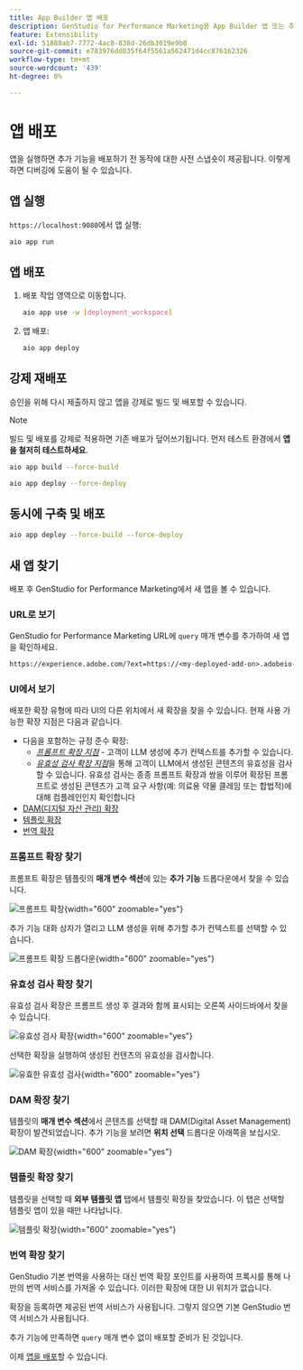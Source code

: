 ```yaml
---
title: App Builder 앱 배포
description: GenStudio for Performance Marketing용 App Builder 앱 또는 추가 기능을 배포합니다.
feature: Extensibility
exl-id: 51888ab7-7772-4ac8-838d-26db3019e9b0
source-git-commit: e783976dd035f64f5561a562471d4cc876162326
workflow-type: tm+mt
source-wordcount: '439'
ht-degree: 0%

---
```


# 앱 배포

앱을 실행하면 추가 기능을 배포하기 전 동작에 대한 사전 스냅숏이 제공됩니다. 이렇게 하면 디버깅에 도움이 될 수 있습니다.

## 앱 실행

`https://localhost:9080`에서 앱 실행:

```bash
aio app run
```

## 앱 배포

1. 배포 작업 영역으로 이동합니다.

   ```bash
   aio app use -w [deployment_workspace]
   ```

2. 앱 배포:

   ```bash
   aio app deploy
   ```

## 강제 재배포

승인을 위해 다시 제출하지 않고 앱을 강제로 빌드 및 배포할 수 있습니다.

>[!NOTE]
>
>빌드 및 배포를 강제로 적용하면 기존 배포가 덮어쓰기됩니다. 먼저 테스트 환경에서 **앱을 철저히 테스트하세요**.

```bash
aio app build --force-build
```

```bash
aio app deploy --force-deploy
```

## 동시에 구축 및 배포

```bash
aio app deploy --force-build --force-deploy
```

## 새 앱 찾기

배포 후 GenStudio for Performance Marketing에서 새 앱을 볼 수 있습니다.

### URL로 보기

GenStudio for Performance Marketing URL에 `query` 매개 변수를 추가하여 새 앱을 확인하세요.

```txt
https://experience.adobe.com/?ext=https://<my-deployed-add-on>.adobeio-static.net/index.html#/@<ims-org>/genstudio/create
```

### UI에서 보기

배포한 확장 유형에 따라 UI의 다른 위치에서 새 확장을 찾을 수 있습니다. 현재 사용 가능한 확장 지점은 다음과 같습니다.

* 다음을 포함하는 규정 준수 확장:
   * [*프롬프트 확장 지점*](#find-prompt-extensions) - 고객이 LLM 생성에 추가 컨텍스트를 추가할 수 있습니다.
   * [*유효성 검사 확장 지점*](#find-validation-extensions)&#x200B;을 통해 고객이 LLM에서 생성된 콘텐츠의 유효성을 검사할 수 있습니다. 유효성 검사는 종종 프롬프트 확장과 쌍을 이루어 확장된 프롬프트로 생성된 콘텐츠가 고객 요구 사항(예: 의료용 약물 클레임 또는 합법적)에 대해 컴플레인인지 확인합니다
* [DAM(디지털 자산 관리) 확장](#find-dam-extensions)
* [템플릿 확장](#find-template-extensions)
* [번역 확장](#find-translation-extensions)

### 프롬프트 확장 찾기

프롬프트 확장은 템플릿의 **매개 변수 섹션**&#x200B;에 있는 **추가 기능** 드롭다운에서 찾을 수 있습니다.

![프롬프트 확장](./select-prompt-ext.png){width="600" zoomable="yes"}

추가 기능 대화 상자가 열리고 LLM 생성을 위해 추가할 추가 컨텍스트를 선택할 수 있습니다.

![프롬프트 확장 드롭다운](./select-prompt-dropdown.png){width="600" zoomable="yes"}

### 유효성 검사 확장 찾기

유효성 검사 확장은 프롬프트 생성 후 결과와 함께 표시되는 오른쪽 사이드바에서 찾을 수 있습니다.

![유효성 검사 확장](./validation-ext.png){width="600" zoomable="yes"}

선택한 확장을 실행하여 생성된 컨텐츠의 유효성을 검사합니다.

![유효한 유효성 검사](./validation-valid.png){width="600" zoomable="yes"}

### DAM 확장 찾기

템플릿의 **매개 변수 섹션**&#x200B;에서 콘텐츠를 선택할 때 DAM(Digital Asset Management) 확장이 발견되었습니다. 추가 기능을 보려면 **위치 선택** 드롭다운 아래쪽을 보십시오.

![DAM 확장](./dam-ext.png){width="600" zoomable="yes"}

### 템플릿 확장 찾기

템플릿을 선택할 때 **외부 템플릿 앱** 탭에서 템플릿 확장을 찾았습니다. 이 탭은 선택할 템플릿 앱이 있을 때만 나타납니다.

![템플릿 확장](./template-ext.png){width="600" zoomable="yes"}


### 번역 확장 찾기

GenStudio 기본 번역을 사용하는 대신 번역 확장 포인트를 사용하여 프록시를 통해 나만의 번역 서비스를 가져올 수 있습니다.
이러한 확장에 대한 UI 위치가 없습니다.

확장을 등록하면 제공된 번역 서비스가 사용됩니다. 그렇지 않으면 기본 GenStudio 번역 서비스가 사용됩니다.



추가 기능에 만족하면 `query` 매개 변수 없이 배포할 준비가 된 것입니다.

이제 [앱을 배포](distribute-app.md)할 수 있습니다.
